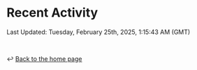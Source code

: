 # Recent Activity

<!--RECENT_ACTIVITY:start-->
<!--RECENT_ACTIVITY:end-->

<!--RECENT_ACTIVITY:last_update-->
Last Updated: Tuesday, February 25th, 2025, 1:15:43 AM (GMT)
<!--RECENT_ACTIVITY:last_update_end-->

<br>

↩️ [Back to the home page](/README.md)
